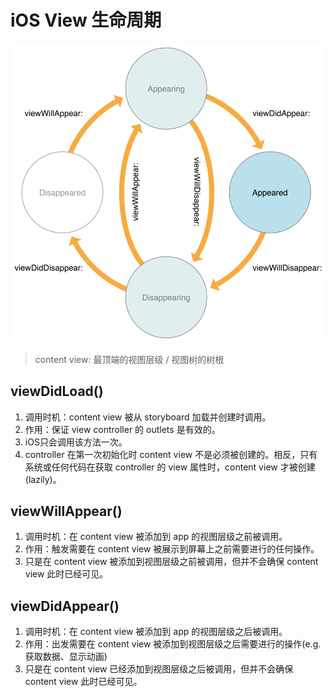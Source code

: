 # iOS View 生命周期
![](assets/WWVC_vclife_2x.png)

>content view:
>最顶端的视图层级 / 视图树的树根

## viewDidLoad()
1. 调用时机：content view 被从 storyboard 加载并创建时调用。
2. 作用：保证 view controller 的 outlets 是有效的。
3. iOS只会调用该方法一次。
4. controller 在第一次初始化时 content view 不是必须被创建的。相反，只有系统或任何代码在获取 controller 的 view 属性时，content view 才被创建(lazily)。

## viewWillAppear()
1. 调用时机：在 content view 被添加到 app 的视图层级之前被调用。
2. 作用：触发需要在 content view 被展示到屏幕上之前需要进行的任何操作。
3. 只是在 content view 被添加到视图层级之前被调用，但并不会确保 content view 此时已经可见。

## viewDidAppear()
1. 调用时机：在 content view 被添加到 app 的视图层级之后被调用。
2. 作用：出发需要在 content view 被添加到视图层级之后需要进行的操作(e.g. 获取数据、显示动画)
3. 只是在 content view 已经添加到视图层级之后被调用，但并不会确保 content view 此时已经可见。